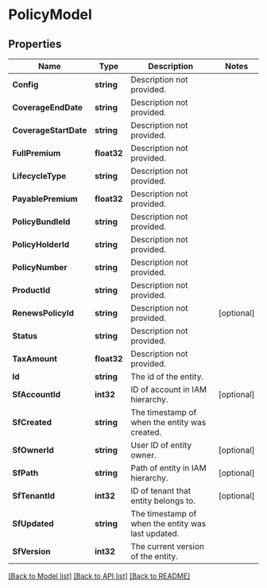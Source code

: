 # PolicyModel

## Properties

Name | Type | Description | Notes
------------ | ------------- | ------------- | -------------
**Config** | **string** | Description not provided. | 
**CoverageEndDate** | **string** | Description not provided. | 
**CoverageStartDate** | **string** | Description not provided. | 
**FullPremium** | **float32** | Description not provided. | 
**LifecycleType** | **string** | Description not provided. | 
**PayablePremium** | **float32** | Description not provided. | 
**PolicyBundleId** | **string** | Description not provided. | 
**PolicyHolderId** | **string** | Description not provided. | 
**PolicyNumber** | **string** | Description not provided. | 
**ProductId** | **string** | Description not provided. | 
**RenewsPolicyId** | **string** | Description not provided. | [optional] 
**Status** | **string** | Description not provided. | 
**TaxAmount** | **float32** | Description not provided. | 
**Id** | **string** | The id of the entity. | 
**SfAccountId** | **int32** | ID of account in IAM hierarchy. | [optional] 
**SfCreated** | **string** | The timestamp of when the entity was created. | 
**SfOwnerId** | **string** | User ID of entity owner. | [optional] 
**SfPath** | **string** | Path of entity in IAM hierarchy. | [optional] 
**SfTenantId** | **int32** | ID of tenant that entity belongs to. | [optional] 
**SfUpdated** | **string** | The timestamp of when the entity was last updated. | 
**SfVersion** | **int32** | The current version of the entity. | 

[[Back to Model list]](../README.md#documentation-for-models) [[Back to API list]](../README.md#documentation-for-api-endpoints) [[Back to README]](../README.md)


